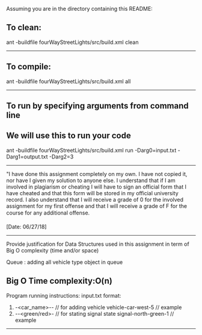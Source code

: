 Assuming you are in the directory containing this README:

## To clean:
ant -buildfile fourWayStreetLights/src/build.xml clean

-----------------------------------------------------------------------
## To compile: 
ant -buildfile fourWayStreetLights/src/build.xml all

-----------------------------------------------------------------------
## To run by specifying arguments from command line 
## We will use this to run your code
ant -buildfile fourWayStreetLights/src/build.xml run -Darg0=input.txt -Darg1=output.txt -Darg2=3

-----------------------------------------------------------------------

"I have done this assignment completely on my own. I have not copied
it, nor have I given my solution to anyone else. I understand that if
I am involved in plagiarism or cheating I will have to sign an
official form that I have cheated and that this form will be stored in
my official university record. I also understand that I will receive a
grade of 0 for the involved assignment for my first offense and that I
will receive a grade of F for the course for any additional
offense.

[Date: 06/27/18]

-----------------------------------------------------------------------

Provide justification for Data Structures used in this assignment in
term of Big O complexity (time and/or space)

Queue<vehicle> : adding all vehicle type object in queue

Big O Time complexity:O(n)
-----------------------------------------------------------------------
Program running instructions:
input.txt format:
1) <vehicle>-<car_name>-<direction>-<iteration> // for adding vehicle
   vehicle-car-west-5							// example
2) <signal>-<direction>-<green/red>-<iterations> // for stating signal state
   signal-north-green-1						// example
------------------------------------------------------------------------